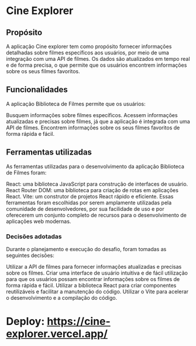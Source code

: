 # Cine Explorer

## Propósito
A aplicação Cine explorer tem como propósito fornecer informações detalhadas sobre filmes específicos aos usuários, por meio de uma integração com uma API de filmes. Os dados são atualizados em tempo real e de forma precisa, o que permite que os usuários encontrem informações sobre os seus filmes favoritos.

## Funcionalidades
A aplicação Biblioteca de Filmes permite que os usuários:

Busquem informações sobre filmes específicos.
Acessem informações atualizadas e precisas sobre filmes, já que a aplicação é integrada com uma API de filmes.
Encontrem informações sobre os seus filmes favoritos de forma rápida e fácil.

## Ferramentas utilizadas
As ferramentas utilizadas para o desenvolvimento da aplicação Biblioteca de Filmes foram:

React: uma biblioteca JavaScript para construção de interfaces de usuário.
React Router DOM: uma biblioteca para criação de rotas em aplicações React.
Vite: um construtor de projetos React rápido e eficiente.
Essas ferramentas foram escolhidas por serem amplamente utilizadas pela comunidade de desenvolvedores, por sua facilidade de uso e por oferecerem um conjunto completo de recursos para o desenvolvimento de aplicações web modernas.

### Decisões adotadas
Durante o planejamento e execução do desafio, foram tomadas as seguintes decisões:

Utilizar a API de filmes para fornecer informações atualizadas e precisas sobre os filmes.
Criar uma interface de usuário intuitiva e de fácil utilização para que os usuários possam encontrar informações sobre os filmes de forma rápida e fácil.
Utilizar a biblioteca React para criar componentes reutilizáveis e facilitar a manutenção do código.
Utilizar o Vite para acelerar o desenvolvimento e a compilação do código.

# Deploy: https://cine-explorer.vercel.app/
